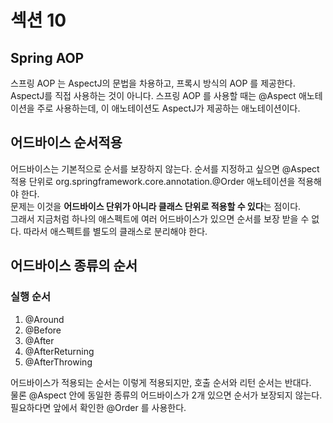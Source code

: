 # 섹션 10

## Spring AOP 
스프링 AOP 는 AspectJ의 문법을 차용하고, 프록시 방식의 AOP 를 제공한다. AspectJ를 직접 사용하는 것이 아니다.
스프링 AOP 를 사용할 때는 @Aspect 애노테이션을 주로 사용하는데, 이 애노테이션도 AspectJ가 제공하는 애노테이션이다.

## 어드바이스 순서적용
어드바이스는 기본적으로 순서를 보장하지 않는다. 순서를 지정하고 싶으면 @Aspect 적용 단위로 org.springframework.core.annotation.@Order 애노테이션을 적용해야 한다.  
문제는 이것을 **어드바이스 단위가 아니라 클래스 단위로 적용할 수 있다**는 점이다.  
그래서 지금처럼 하나의 애스펙트에 여러 어드바이스가 있으면 순서를 보장 받을 수 없다. 따라서 애스펙트를 별도의 클래스로 분리해야 한다.

## 어드바이스 종류의 순서
### 실행 순서 
1. @Around
2. @Before
3. @After
4. @AfterReturning
5. @AfterThrowing

어드바이스가 적용되는 순서는 이렇게 적용되지만, 호출 순서와 리턴 순서는 반대다.  
물론 @Aspect 안에 동일한 종류의 어드바이스가 2개 있으면 순서가 보장되지 않는다. 필요하다면 앞에서 확인한 @Order 를 사용한다.